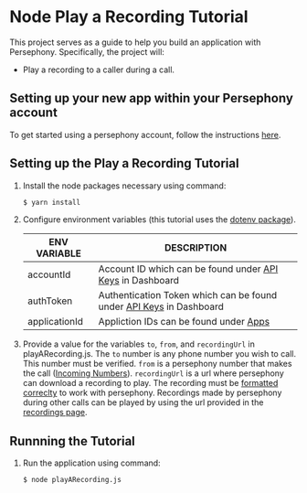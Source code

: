 # Node Play a Recording Tutorial

This project serves as a guide to help you build an application with Persephony. Specifically, the project will:

- Play a recording to a caller during a call.   

## Setting up your new app within your Persephony account

To get started using a persephony account, follow the instructions [here](https://persephony-docs.readme.io/docs/getting-started-with-persephony).

## Setting up the Play a Recording Tutorial

1. Install the node packages necessary using command:

   ```bash
   $ yarn install
   ```

2. Configure environment variables (this tutorial uses the [dotenv package](https://www.npmjs.com/package/dotenv)).

   | ENV VARIABLE            | DESCRIPTION                                                                                                                                                                             |
   | ----------------------- | --------------------------------------------------------------------------------------------------------------------------------------------------------------------------------------- |
   | accountId              | Account ID which can be found under [API Keys](https://www.persephony.com/dashboard/portal/account/authentication) in Dashboard                                                         |
   | authToken              | Authentication Token which can be found under [API Keys](https://www.persephony.com/dashboard/portal/account/authentication) in Dashboard                                               |
   | applicationId | Appliction IDs can be found under [Apps](https://www.persephony.com/dashboard/portal/applications)

3. Provide a value for the variables `to`, `from`, and `recordingUrl` in playARecording.js. The `to` number is any phone number you wish to call. This number must be verified. `from` is a persephony number that makes the call ([Incoming Numbers](https://www.persephony.com/dashboard/portal/numbers)). `recordingUrl` is a url where persephony can download a recording to play. The recording must be [formatted correclty](https://docs.persephony.com/reference/interactive-voice-response-ivr#play) to work with persephony. Recordings made by persephony during other calls can be played by using the url provided in the [recordings page](https://www.persephony.com/dashboard/portal/recordings).

## Runnning the Tutorial

1. Run the application using command:

   ```bash
   $ node playARecording.js
   ```


